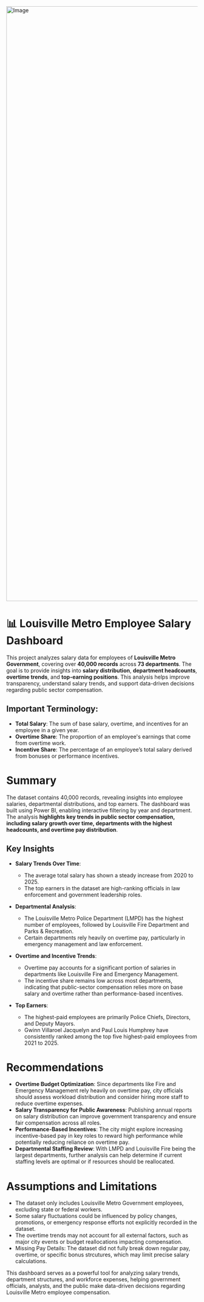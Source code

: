 <img width="1565" alt="Image" src="https://github.com/user-attachments/assets/0b1c6a32-5acb-47f9-a66b-b4c6e001a6a0" />

# 📊 Louisville Metro Employee Salary Dashboard

This project analyzes salary data for employees of **Louisville Metro Government**, covering over **40,000 records** across **73 departments**. The goal is to provide insights into **salary distribution**, **department headcounts**, **overtime trends**, and **top-earning positions**. This analysis helps improve transparency, understand salary trends, and support data-driven decisions regarding public sector compensation.

## Important Terminology:

* **Total Salary**: The sum of base salary, overtime, and incentives for an employee in a given year.
* **Overtime Share**: The proportion of an employee's earnings that come from overtime work.
* **Incentive Share**: The percentage of an employee’s total salary derived from bonuses or performance incentives.

# Summary

The dataset contains 40,000 records, revealing insights into employee salaries, departmental distributions, and top earners. The dashboard was built using Power BI, enabling interactive filtering by year and department. The analysis **highlights key trends in public sector compensation, including salary growth over time, departments with the highest headcounts, and overtime pay distribution**.

## Key Insights

* **Salary Trends Over Time**:
   - The average total salary has shown a steady increase from 2020 to 2025.
   - The top earners in the dataset are high-ranking officials in law enforcement and government leadership roles.

* **Departmental Analysis**:
   - The Louisville Metro Police Department (LMPD) has the highest number of employees, followed by Louisville Fire Department and Parks & Recreation.
   - Certain departments rely heavily on overtime pay, particularly in emergency management and law enforcement.

* **Overtime and Incentive Trends**:
   - Overtime pay accounts for a significant portion of salaries in departments like Louisville Fire and Emergency Management.
   - The incentive share remains low across most departments, indicating that public-sector compensation relies more on base salary and overtime rather than performance-based incentives.

* **Top Earners**:
   - The highest-paid employees are primarily Police Chiefs, Directors, and Deputy Mayors.
   -  Gwinn Villaroel Jacquelyn and Paul Louis Humphrey have consistently ranked among the top five highest-paid employees from 2021 to 2025.

# Recommendations

* **Overtime Budget Optimization**: Since departments like Fire and Emergency Management rely heavily on overtime pay, city officials should assess workload distribution and consider hiring more staff to reduce overtime expenses.
* **Salary Transparency for Public Awareness**: Publishing annual reports on salary distribution can improve government transparency and ensure fair compensation across all roles.
* **Performance-Based Incentives**: The city might explore increasing incentive-based pay in key roles to reward high performance while potentially reducing reliance on overtime pay.
* **Departmental Staffing Review**: With LMPD and Louisville Fire being the largest departments, further analysis can help determine if current staffing levels are optimal or if resources should be reallocated.

# Assumptions and Limitations

- The dataset only includes Louisville Metro Government employees, excluding state or federal workers.
- Some salary fluctuations could be influenced by policy changes, promotions, or emergency response efforts not explicitly recorded in the dataset.
- The overtime trends may not account for all external factors, such as major city events or budget reallocations impacting compensation.
- Missing Pay Details: The dataset did not fully break down regular pay, overtime, or specific bonus strcutures, which may limit precise salary calculations. 

This dashboard serves as a powerful tool for analyzing salary trends, department structures, and workforce expenses, helping government officials, analysts, and the public make data-driven decisions regarding Louisville Metro employee compensation.
